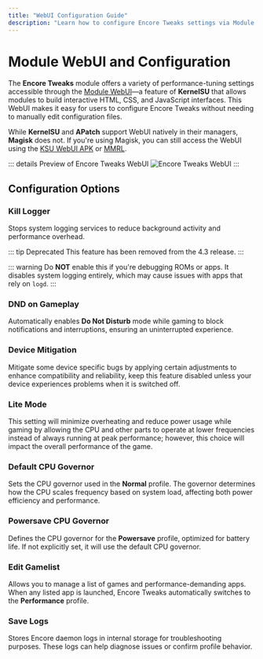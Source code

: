 ```yaml
---
title: "WebUI Configuration Guide"
description: "Learn how to configure Encore Tweaks settings via Module WebUI for optimized performance on Android devices."
---
```


# Module WebUI and Configuration

The **Encore Tweaks** module offers a variety of performance-tuning settings accessible through the [Module WebUI](https://kernelsu.org/guide/module-webui.html)—a feature of **KernelSU** that allows modules to build interactive HTML, CSS, and JavaScript interfaces. This WebUI makes it easy for users to configure Encore Tweaks without needing to manually edit configuration files.

While **KernelSU** and **APatch** support WebUI natively in their managers, **Magisk** does not. If you're using Magisk, you can still access the WebUI using the [KSU WebUI APK](https://t.me/rem01schannel/636) or [MMRL](https://github.com/DerGoogler/MMRL).

::: details Preview of Encore Tweaks WebUI
![Encore Tweaks WebUI](/Screenshot_20250520-161223_MMRL.png)
:::

## Configuration Options

### Kill Logger
Stops system logging services to reduce background activity and performance overhead.

::: tip Deprecated
This feature has been removed from the 4.3 release.
:::

::: warning
Do **NOT** enable this if you're debugging ROMs or apps. It disables system logging entirely, which may cause issues with apps that rely on `logd`.
:::

### DND on Gameplay
Automatically enables **Do Not Disturb** mode while gaming to block notifications and interruptions, ensuring an uninterrupted experience.

### Device Mitigation
Mitigate some device specific bugs by applying certain adjustments to enhance compatibility and reliability, keep this feature disabled unless your device experiences problems when it is switched off.

### Lite Mode
This setting will minimize overheating and reduce power usage while gaming by allowing the CPU and other parts to operate at lower frequencies instead of always running at peak performance; however, this choice will impact the overall performance of the game.

### Default CPU Governor
Sets the CPU governor used in the **Normal** profile. The governor determines how the CPU scales frequency based on system load, affecting both power efficiency and performance.

### Powersave CPU Governor
Defines the CPU governor for the **Powersave** profile, optimized for battery life. If not explicitly set, it will use the default CPU governor.

### Edit Gamelist
Allows you to manage a list of games and performance-demanding apps. When any listed app is launched, Encore Tweaks automatically switches to the **Performance** profile.

### Save Logs
Stores Encore daemon logs in internal storage for troubleshooting purposes. These logs can help diagnose issues or confirm profile behavior.